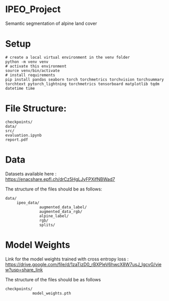 # IPEO_Project
Semantic segmentation of alpine land cover

# Setup

```
# create a local virtual environment in the venv folder
python -m venv venv
# activate this environment
source venv/bin/activate
# install requirements
pip install pandas seaborn torch torchmetrics torchvision torchsummary torchtext pytorch_lightning torchmetrics tensorboard matplotlib tqdm datetime time
```

# File Structure:

```
checkpoints/
data/
src/
evaluation.ipynb
report.pdf
```

# Data
Datasets available here :  https://enacshare.epfl.ch/drCz5HgLJyFPXifNBWad7

The structure of the files should be as follows:
```
data/
     ipeo_data/
               augmented_data_label/
               augmented_data_rgb/
               alpine_label/
               rgb/
               splits/
```

# Model Weights 

Link for the model weights trained with cross entropy loss : https://drive.google.com/file/d/1zaTizD0_rBXPleV6hwcX8W7usJ_lgcvG/view?usp=share_link

The structure of the files should be as follows
```
checkpoints/
            model_weights.pth
```
